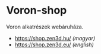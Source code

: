 # Voron-shop

Voron alkatrészek webáruháza.

* https://shop.zen3d.hu/ _(magyar)_
* https://shop.zen3d.eu/ _(english)_
